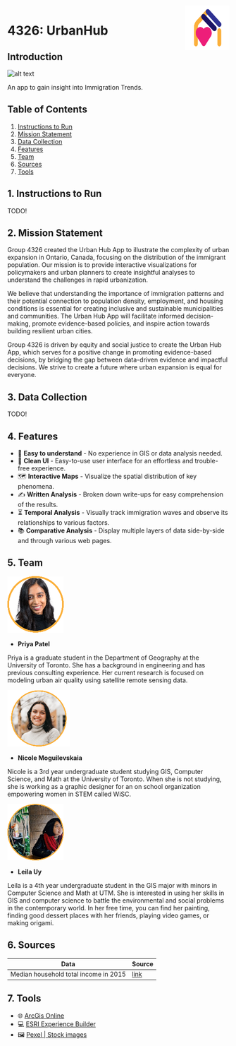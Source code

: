 <img align="right" width="100" height="100" src="https://github.com/Leila-U/3G-squared/blob/landy-landing-page/img/logo-vector-01.svg">

# 4326: UrbanHub

<!-- Introduction -->
## Introduction
![alt text](https://github.com/Leila-U/3G-squared/blob/main/img/app_preview.gif)

An app to gain insight into Immigration Trends.

<!-- Table of contents (Links) -->
## Table of Contents
1. [Instructions to Run](#instructions)
2. [ Mission Statement ](#mission-statement)
3. [ Data Collection ](#data-collection)
4. [ Features ](#features)
5. [ Team ](#team)
6. [ Sources ](#sources)
7. [ Tools ](#tools)

<a name="instructions"></a>

## 1. Instructions to Run

TODO!

<a name="mission-statement"></a>

## 2. Mission Statement
Group 4326 created the Urban Hub App to illustrate the complexity of urban expansion in Ontario, Canada, focusing on the distribution of the immigrant population. Our mission is to provide interactive visualizations for policymakers and urban planners to create insightful analyses to understand the challenges in rapid urbanization. 

We believe that understanding the importance of immigration patterns and their potential connection to population density, employment, and housing conditions is essential for creating inclusive and sustainable municipalities and communities. The Urban Hub App will facilitate informed decision-making, promote evidence-based policies, and inspire action towards building resilient urban cities. 

Group 4326 is driven by equity and social justice to create the Urban Hub App, which serves for a positive change in promoting evidence-based decisions, by bridging the gap between data-driven evidence and impactful decisions. We strive to create a future where urban expansion is equal for everyone. 

<a name="data-collection"></a>

## 3. Data Collection

TODO!

<a name="features"></a>

## 4. Features
- 🧠 **Easy to understand** - No experience in GIS or data analysis needed.
- 🧹 **Clean UI** - Easy-to-use user interface for an effortless and trouble-free experience.
- 🗺️ **Interactive Maps** - Visualize the spatial distribution of key phenomena.
- ✍️ **Written Analysis** - Broken down write-ups for easy comprehension of the results.
- ⏳ **Temporal Analysis** - Visually track immigration waves and observe its relationships to various factors.
- 📚 **Comparative Analysis** - Display multiple layers of data side-by-side and through various web pages.

<a name="team"/></a>

## 5. Team
![alt text](https://github.com/Leila-U/3G-squared/blob/main/img/Priya_Patel_icon.png)
- **Priya Patel**

Priya is a graduate student in the Department of Geography at the University of Toronto. She has a background in engineering and has previous consulting experience. Her current research is focused on modeling urban air quality using satellite remote sensing data.

![alt text](https://github.com/Leila-U/3G-squared/blob/main/img/Nika_Moguilevskaia_icon.png)
- **Nicole Moguilevskaia**

Nicole is a 3rd year undergraduate student studying GIS, Computer Science, and Math at the University of Toronto. When she is not studying, she is working as a graphic designer for an on school organization empowering women in STEM called WiSC.

![alt text](https://github.com/Leila-U/3G-squared/blob/main/img/Leila_Uy_icon.png)
- **Leila Uy**

Leila is a 4th year undergraduate student in the GIS major with minors in Computer Science and Math at UTM. She is interested in using her skills in GIS and computer science to battle the environmental and social problems in the contemporary world. In her free time, you can find her painting, finding good dessert places with her friends, playing video games, or making origami.

<a name="sources"/></a>

## 6. Sources
|Data| Source |
|--|--|
| Median household total income in 2015 |  [link](https://www12.statcan.gc.ca/census-recensement/2016/geo/map-carte/ref/thematic-thematiques/inc-rev/map-eng.cfm?TYPE=1)|

<a name="tools"/></a>

## 7. Tools
- 🌐 [ArcGis Online](https://www.arcgis.com/index.html)
- 💻 [ESRI Experience Builder](https://www.esri.com/en-us/arcgis/products/arcgis-experience-builder/overview)
- 🖼️ [Pexel | Stock images](https://storyset.com/)
